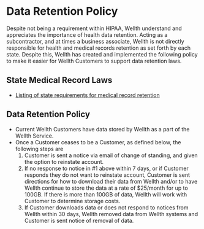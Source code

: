 # Data Retention Policy

Despite not being a requirement within HIPAA, Wellth understand and appreciates the importance of health data retention. Acting as a subcontractor, and at times a business associate, Wellth is not directly responsible for health and medical records retention as set forth by each state. Despite this, Wellth has created and implemented the following policy to make it easier for Wellth Customers to support data retention laws.

## State Medical Record Laws

* [Listing of state requirements for medical record retention](http://www.healthit.gov/sites/default/files/appa7-1.pdf)

## Data Retention Policy

* Current Wellth Customers have data stored by Wellth as a part of the Wellth Service.
* Once a Customer ceases to be a Customer, as defined below, the following steps are 
	1. Customer is sent a notice via email of change of standing, and given the option to reinstate account.
	2. If no response to notice in #1 above within 7 days, or if Customer responds they do not want to reinstate account, Customer is sent directions for how to download their data from Wellth and/or to have Wellth continue to store the data at a rate of $25/month for up to 100GB. If there is more than 100GB of data, Wellth will work with Customer to determine storage costs.
	3. If Customer downloads data or does not respond to notices from Wellth within 30 days, Wellth removed data from Wellth systems and Customer is sent notice of removal of data.